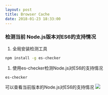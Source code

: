 ```yaml
---
layout: post
title: Browser Cache
date: 2018-01-23 18:33:00
---
```


### 检测当前 Node.js版本对ES6的支持情况
1. 全局安装检测工具
```bash
npm install -g es-checker
```
1. 使用es-checker检测Node.js对ES6的支持情况
```bash
es-checker
```
可以查看当前版本的Node.js对ES6的支持情况
![](../../assets/images/es6-1.png)

